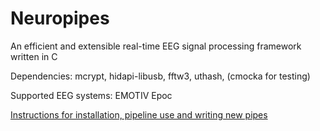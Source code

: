 # Neuropipes
An efficient and extensible real-time EEG signal processing framework written in C

Dependencies: mcrypt, hidapi-libusb, fftw3, uthash, (cmocka for testing)

Supported EEG systems: EMOTIV Epoc

[Instructions for installation, pipeline use and writing new pipes](INSTRUCTIONS.md)
